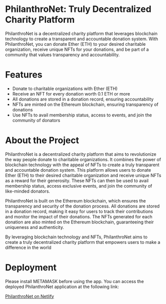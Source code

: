 # PhilanthroNet: Truly Decentralized Charity Platform
PhilanthroNet is a decentralized charity platform that leverages blockchain technology to create a transparent and accountable donation system. With PhilanthroNet, you can donate Ether (ETH) to your desired charitable organization, receive unique NFTs for your donations, and be part of a community that values transparency and accountability.

# Features
- Donate to charitable organizations with Ether (ETH)
- Receive an NFT for every donation worth 0.1 ETH or more
- All donations are stored in a donation record, ensuring accountability
- NFTs are minted on the Ethereum blockchain, ensuring transparency of donations
- Use NFTs to avail membership status, access to events, and join the community of donators
# About the Project
PhilanthroNet is a decentralized charity platform that aims to revolutionize the way people donate to charitable organizations. It combines the power of blockchain technology with the appeal of NFTs to create a truly transparent and accountable donation system. This platform allows users to donate Ether (ETH) to their desired charitable organization and receive unique NFTs as a reward for their generosity. These NFTs can then be used to avail membership status, access exclusive events, and join the community of like-minded donators.

PhilanthroNet is built on the Ethereum blockchain, which ensures the transparency and security of the donation process. All donations are stored in a donation record, making it easy for users to track their contributions and monitor the impact of their donations. The NFTs generated for each donation are also minted on the Ethereum blockchain, guaranteeing their uniqueness and authenticity.

By leveraging blockchain technology and NFTs, PhilanthroNet aims to create a truly decentralized charity platform that empowers users to make a difference in the world

# Deployment
Please install METAMASK before using the app.
You can access the deployed PhilanthroNet application at the following link:

[PhilanthroNet on Netlify](https://subtle-haupia-717002.netlify.app/)
